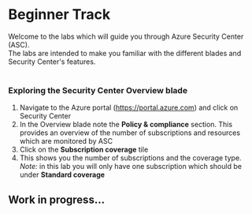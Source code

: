 # Beginner Track
Welcome to the labs which will guide you through Azure Security Center (ASC). <br>
The labs are intended to make you familiar with the different blades and Security Center's features. <br><br>

### Exploring the Security Center Overview blade
1. Navigate to the Azure portal (https://portal.azure.com) and click on Security Center
2. In the Overview blade note the **Policy & compliance** section. This provides an overview of the number of subscriptions and resources which are monitored by ASC
3. Click on the **Subscription coverage** tile
4. This shows you the number of subscriptions and the coverage type. *Note:* in this lab you will only have one subscription which should be under **Standard coverage**

## Work in progress...